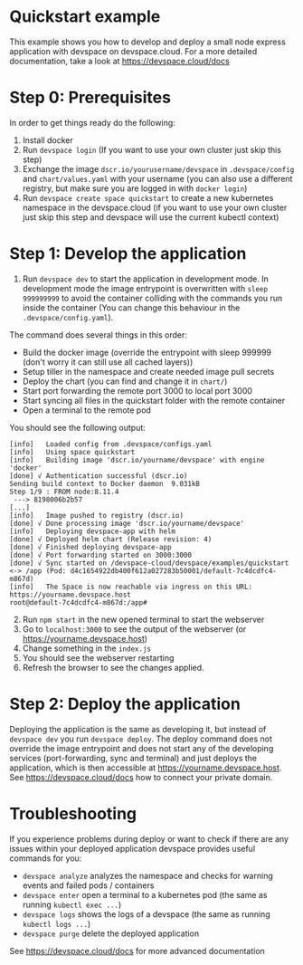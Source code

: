 # Quickstart example

This example shows you how to develop and deploy a small node express application with devspace on devspace.cloud. For a more detailed documentation, take a look at https://devspace.cloud/docs

# Step 0: Prerequisites

In order to get things ready do the following:
1. Install docker
2. Run `devspace login` (If you want to use your own cluster just skip this step)
3. Exchange the image `dscr.io/yourusername/devspace` in `.devspace/config` and `chart/values.yaml` with your username (you can also use a different registry, but make sure you are logged in with `docker login`)
4. Run `devspace create space quickstart` to create a new kubernetes namespace in the devspace.cloud (if you want to use your own cluster just skip this step and devspace will use the current kubectl context)

# Step 1: Develop the application

1. Run `devspace dev` to start the application in development mode. In development mode the image entrypoint is overwritten with `sleep 999999999` to avoid the container colliding with the commands you run inside the container (You can change this behaviour in the `.devspace/config.yaml`).

The command does several things in this order:
- Build the docker image (override the entrypoint with sleep 999999 (don't worry it can still use all cached layers))
- Setup tiller in the namespace and create needed image pull secrets
- Deploy the chart (you can find and change it in `chart/`)
- Start port forwarding the remote port 3000 to local port 3000
- Start syncing all files in the quickstart folder with the remote container
- Open a terminal to the remote pod

You should see the following output:
```
[info]   Loaded config from .devspace/configs.yaml
[info]   Using space quickstart                       
[info]   Building image 'dscr.io/yourname/devspace' with engine 'docker'
[done] √ Authentication successful (dscr.io)
Sending build context to Docker daemon  9.031kB
Step 1/9 : FROM node:8.11.4
 ---> 8198006b2b57
[...]
[info]   Image pushed to registry (dscr.io)
[done] √ Done processing image 'dscr.io/yourname/devspace'
[info]   Deploying devspace-app with helm
[done] √ Deployed helm chart (Release revision: 4)                                            
[done] √ Finished deploying devspace-app
[done] √ Port forwarding started on 3000:3000           
[done] √ Sync started on /devspace-cloud/devspace/examples/quickstart <-> /app (Pod: d4c1654922db400f612a027283b50001/default-7c4dcdfc4-m867d)
[info]   The Space is now reachable via ingress on this URL: https://yourname.devspace.host
root@default-7c4dcdfc4-m867d:/app#
```
2. Run `npm start` in the new opened terminal to start the webserver
3. Go to `localhost:3000` to see the output of the webserver (or https://yourname.devspace.host)
4. Change something in the `index.js`
5. You should see the webserver restarting
6. Refresh the browser to see the changes applied.

# Step 2: Deploy the application

Deploying the application is the same as developing it, but instead of `devspace dev` you run `devspace deploy`. The deploy command does not override the image entrypoint and does not start any of the developing services (port-forwarding, sync and terminal) and just deploys the application, which is then accessible at https://yourname.devspace.host. See https://devspace.cloud/docs how to connect your private domain.

# Troubleshooting 

If you experience problems during deploy or want to check if there are any issues within your deployed application devspace provides useful commands for you:
- `devspace analyze` analyzes the namespace and checks for warning events and failed pods / containers
- `devspace enter` open a terminal to a kubernetes pod (the same as running `kubectl exec ...`)
- `devspace logs` shows the logs of a devspace (the same as running `kubectl logs ...`)
- `devspace purge` delete the deployed application

See https://devspace.cloud/docs for more advanced documentation
